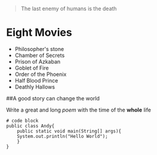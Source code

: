 > The last enemy of humans is the death

# Eight Movies
* Philosopher's stone
* Chamber of Secrets
* Prison of Azkaban
* Goblet of Fire
* Order of the Phoenix
* Half Blood Prince
* Deathly Hallows

##A good story can change the world

Write a great and long *poem* with the time of the **whole** life

```
# code block
public class Andy{
    public static void main(String[] args){
    System.out.println("Hello World");
    }
}
```

